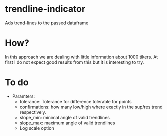 # trendline-indicator
Ads trend-lines to the passed dataframe

# How?

In this approach we are dealing with little information about 1000 tikers.
At first I do not expect good results from this but it is interesting to try.

# To do

* Paramters:
  * tolerance: Tolerance for difference tolerable for points
  * confirmations:  how many low/high where exactly in the sup/res trend respectively.
  * slope_min: minimal angle of valid trendlines
  * slope_max: maximum angle of valid trendlines
  * Log scale option
